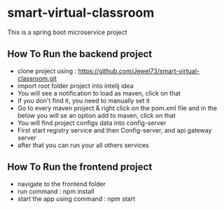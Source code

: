 # smart-virtual-classroom
This is a spring boot microservice project 


## How To Run the backend project 

 * clone project using : https://github.com/Jewel73/smart-virtual-classroom.git
 * import root folder project into intelij idea
 * You will see a notification to load as maven, click on that
 * If you don't find it, you need to manually set it
 * Go to every maven project & right click on the pom.xml file and in the below you will se an option add to maven, click on that
 * You will find project configs data into config-server
 * First start registry service and then Config-server, and api gateway server
 * after that you can run your all others services

## How To Run the frontend project

 * navigate to the frontend folder
 * run command : npm install
 * start the app using command : npm start